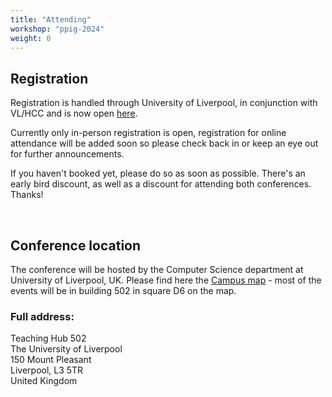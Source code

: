 ```yaml
---
title: "Attending"
workshop: "ppig-2024"
weight: 0
---
```


## Registration

Registration is handled through University of Liverpool, in conjunction with VL/HCC and is now open [here](https://conf.researchr.org/attending/vlhcc-2024/registration).

Currently only in-person registration is open, registration for online attendance will be added soon so please check back in or keep an eye out for further announcements.

If you haven't booked yet, please do so as soon as possible. There's an early bird discount, as well as a discount for attending both conferences. Thanks!

<br>

## Conference location

The conference will be hosted by the Computer Science department at University of Liverpool, UK. Please find here the [Campus map](https://conf.researchr.org/getImage/vlhcc-2024/orig/liverpool-university-campus-map.pdf) - most of the events will be in building 502 in square D6 on the map.

### Full address:

Teaching Hub 502 <br>
The University of Liverpool <br>
150 Mount Pleasant <br>
Liverpool, L3 5TR <br>
United Kingdom
